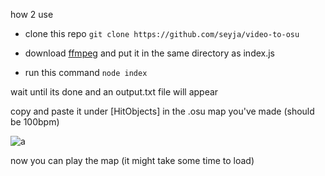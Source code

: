 how 2 use

* clone this repo 
`git clone https://github.com/seyja/video-to-osu`

* download [ffmpeg](https://ffmpeg.org/download.html) and put it in the same directory as index.js

* run this command `node index`

wait until its done and an output.txt file will appear 

copy and paste it under [HitObjects] in the .osu map you've made (should be 100bpm)

![a](https://cdn.discordapp.com/attachments/875264110051340309/926871893649272872/unknown.png)

now you can play the map (it might take some time to load)
